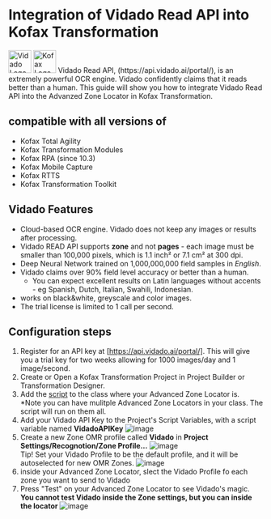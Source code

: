 # Integration of Vidado Read API into Kofax Transformation
<img src="https://vidado.ai/wp-content/themes/vidado/images/Vidado-logo-blue.png" alt="Vidado Logo" height="45">
<img src="https://www.kofax.com/-/media/Images/Global/Header/logo_header.svg" alt="Kofax Logo" height="45">
Vidado Read API, (https://api.vidado.ai/portal/), is an extremely powerful OCR engine. Vidado confidently claims that it reads better than a human.
This guide will show you how to integrate Vidado Read API into the Advanzed Zone Locator in Kofax Transformation.  

## compatible with all versions of
* Kofax Total Agility
* Kofax Transformation Modules
* Kofax RPA (since 10.3)
* Kofax Mobile Capture
* Kofax RTTS
* Kofax Transformation Toolkit

## Vidado Features
* Cloud-based OCR engine. Vidado does not keep any images or results after processing.
* Vidado READ API supports **zone** and not **pages** - each image must be smaller than 100,000 pixels, which is 1.1 inch² or 7.1 cm² at 300 dpi.
* Deep Neural Network trained on 1,000,000,000 field samples in *English*.
* Vidado claims over 90% field level accuracy or better than a human.
  * You can expect excellent results on Latin languages without accents - eg Spanish, Dutch, Italian, Swahili, Indonesian.
* works on black&white, greyscale and color images.
* The trial license is limited to 1 call per second.

## Configuration steps
1. Register for an API key at [https://api.vidado.ai/portal/]. This will give you a trial key for two weeks allowing for 1000 images/day and 1 image/second.
1. Create or Open a Kofax Transformation Project in Project Builder or Transformation Designer.
1. Add the [script](https://github.com/KofaxRPA/Vidado/blob/master/Vidado.vb) to the class where your Advanced Zone Locator is.  
*Note you can have mulitple Advanced Zone Locators in your class. The script will run on them all.
1. Add your Vidado API Key to the Project's Script Variables, with a script variable named **VidadoAPIKey**
![image](https://user-images.githubusercontent.com/47416964/74356916-695cc080-4dbf-11ea-8aa6-f6107b48e121.png)
1. Create a new Zone OMR profile called **Vidado** in **Project Settings/Recognotion/Zone Profile...**
![image](https://user-images.githubusercontent.com/47416964/74357087-a88b1180-4dbf-11ea-96a9-60c026313646.png)  
Tip! Set your Vidado Profile to be the default profile, and it will be autoselected for new OMR Zones.
![image](https://user-images.githubusercontent.com/47416964/74358438-b6da2d00-4dc1-11ea-9890-81b4dd8f3576.png)
1. inside your Advanced Zone Locator, slect the Vidado Profile fo each zone you want to send to Vidado
1. Press "Test" on your Advanced Zone Locator to see Vidado's magic. **You cannot test Vidado inside the Zone settings, but you can inside the locator**
![image](https://user-images.githubusercontent.com/47416964/74366173-c8c2cc80-4dcf-11ea-8f76-fd73810e1b00.png)

